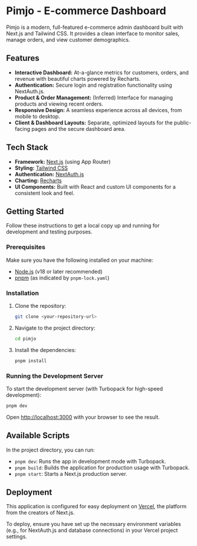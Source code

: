 # Pimjo - E-commerce Dashboard

Pimjo is a modern, full-featured e-commerce admin dashboard built with Next.js and Tailwind CSS. It provides a clean interface to monitor sales, manage orders, and view customer demographics.

## Features

- **Interactive Dashboard:** At-a-glance metrics for customers, orders, and revenue with beautiful charts powered by Recharts.
- **Authentication:** Secure login and registration functionality using NextAuth.js.
- **Product & Order Management:** (Inferred) Interface for managing products and viewing recent orders.
- **Responsive Design:** A seamless experience across all devices, from mobile to desktop.
- **Client & Dashboard Layouts:** Separate, optimized layouts for the public-facing pages and the secure dashboard area.

## Tech Stack

- **Framework:** [Next.js](https://nextjs.org/) (using App Router)
- **Styling:** [Tailwind CSS](https://tailwindcss.com/)
- **Authentication:** [NextAuth.js](https://next-auth.js.org/)
- **Charting:** [Recharts](https://recharts.org/)
- **UI Components:** Built with React and custom UI components for a consistent look and feel.

## Getting Started

Follow these instructions to get a local copy up and running for development and testing purposes.

### Prerequisites

Make sure you have the following installed on your machine:
- [Node.js](https://nodejs.org/en/) (v18 or later recommended)
- [pnpm](https://pnpm.io/installation) (as indicated by `pnpm-lock.yaml`)

### Installation

1. Clone the repository:
   ```sh
   git clone <your-repository-url>
   ```
2. Navigate to the project directory:
   ```sh
   cd pimjo
   ```
3. Install the dependencies:
   ```sh
   pnpm install
   ```

### Running the Development Server

To start the development server (with Turbopack for high-speed development):
```sh
pnpm dev
```
Open [http://localhost:3000](http://localhost:3000) with your browser to see the result.

## Available Scripts

In the project directory, you can run:

- `pnpm dev`: Runs the app in development mode with Turbopack.
- `pnpm build`: Builds the application for production usage with Turbopack.
- `pnpm start`: Starts a Next.js production server.

## Deployment

This application is configured for easy deployment on [Vercel](https://vercel.com/), the platform from the creators of Next.js.

To deploy, ensure you have set up the necessary environment variables (e.g., for NextAuth.js and database connections) in your Vercel project settings.
